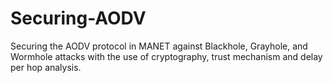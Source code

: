 # Securing-AODV
Securing the AODV protocol in MANET against Blackhole, Grayhole, and Wormhole attacks with the use of cryptography, trust mechanism and delay per hop analysis.
